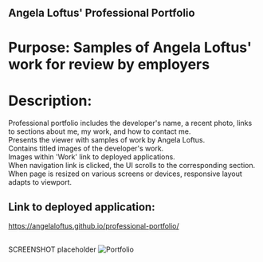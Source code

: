 ## Angela Loftus' Professional Portfolio

   # Purpose: Samples of Angela Loftus' work for review by employers
   
   # Description:   
   Professional portfolio includes the developer's name, a recent photo, links to sections about me, my work, and how to contact me.  
   Presents the viewer with samples of work by Angela Loftus.        
   Contains titled images of the developer's work.    
   Images within 'Work' link to deployed applications.     
   When navigation link is clicked, the UI scrolls to the corresponding section.    
   When page is resized on various screens or devices, responsive layout adapts to viewport.     


## Link to deployed application:
   https://angelaloftus.github.io/professional-portfolio/
   
##
 
SCREENSHOT placeholder
![Portfolio]()

 
